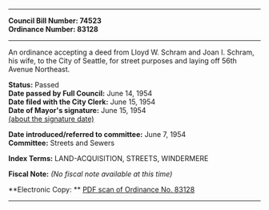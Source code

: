 * * * * *  
  
**Council Bill Number: [](#h0)[](#h2)74523**   
**Ordinance Number: 83128**  
  
* * * * *  
  
An ordinance accepting a deed from Lloyd W. Schram and Joan I. Schram, his wife, to the City of Seattle, for street purposes and laying off 56th Avenue Northeast.  
  
**Status:** Passed   
**Date passed by Full Council:** June 14, 1954   
**Date filed with the City Clerk:** June 15, 1954   
**Date of Mayor's signature:** June 15, 1954   
[(about the signature date)](/~public/approvaldate.htm)   
  
  
**Date introduced/referred to committee:** June 7, 1954   
**Committee:** Streets and Sewers   
  
**Index Terms:** LAND-ACQUISITION, STREETS, WINDERMERE  
  
**Fiscal Note:** *(No fiscal note available at this time)*  
  
**Electronic Copy: ** [PDF scan of Ordinance No. 83128](/~archives/Ordinances/Ord_83128.pdf)  
  
* * * * *  
